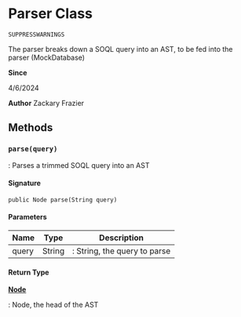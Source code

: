 # Parser Class

`SUPPRESSWARNINGS`

The parser breaks down a SOQL query into an AST, to be fed into the parser (MockDatabase)

**Since** 

4/6/2024

**Author** Zackary Frazier

## Methods
### `parse(query)`

: Parses a trimmed SOQL query into an AST

#### Signature
```apex
public Node parse(String query)
```

#### Parameters
| Name | Type | Description |
|------|------|-------------|
| query | String | : String, the query to parse |

#### Return Type
**[Node](Node.md)**

: Node, the head of the AST